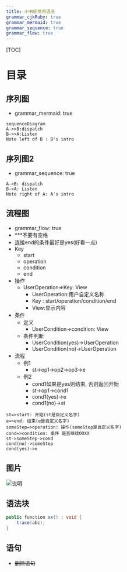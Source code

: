 ```yaml
---
title: 小书匠常用语法
grammar_cjkRuby: true
grammar_mermaid: true
grammar_sequence: true
grammar_flow: true
---
```



[TOC]
# 目录
## 序列图
* grammar_mermaid: true
```mermaid!
sequenceDiagram
A->>B:dispatch
B->>A:Listen
Note left of B : B's intro
```

## 序列图2
* grammar_sequence: true
```sequence
A->B: dispatch
B->A: Listen
Note right of A: A's intro
```
## 流程图
* grammar_flow: true
* ***不要有空格
* 连接end的条件最好是yes(好看一点) 
* Key
	* start
	* operation
	* condition
	* end
* 操作 
	* UserOperation=>Key: View
		* UserOperation:用户自定义名称
		* Key : start/operation/condition/end
		* View:显示内容
* 条件
	* 定义
		* UserCondition->condition: View
	* 条件判断
		* UserCondition(yes)->UserOperation
		* UserCondition(no)->UserOperation
* 流程
	* 例1
		* st->op1->op2->op3->e
	* 例2
		* cond1如果是yes则结束, 否则返回开始
		* st->op1->cond1
		* cond1(yes)->e
		* cond1(no)->st
```flow
st=>start: 开始(st是自定义名字)
e=>end: 结束(e是自定义名字)
someStep=>operation: 操作(someStep是自定义名字)
cond=>condition: 条件 是否继续OOXX
st->someStep->cond
cond(no)->someStep
cond(yes)->e
```

## 图片
![说明](img/scenario/1.jpg)

## 语法块
```java
public function xx() : void {
	trace(abc);
}
```
## 语句
* ~~删除语句~~




